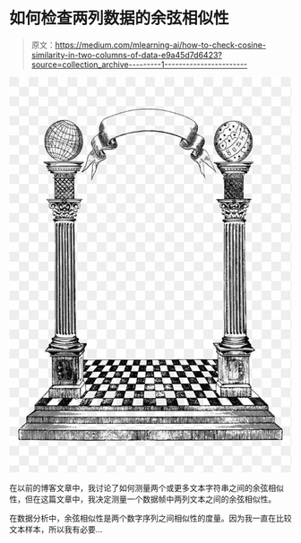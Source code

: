 # 如何检查两列数据的余弦相似性

> 原文：<https://medium.com/mlearning-ai/how-to-check-cosine-similarity-in-two-columns-of-data-e9a45d7d6423?source=collection_archive---------1----------------------->

![](img/9025caffc2d50330080e8f4b26d02d3a.png)

在以前的博客文章中，我讨论了如何测量两个或更多文本字符串之间的余弦相似性，但在这篇文章中，我决定测量一个数据帧中两列文本之间的余弦相似性。

在数据分析中，余弦相似性是两个数字序列之间相似性的度量。因为我一直在比较文本样本，所以我有必要…